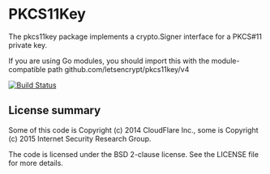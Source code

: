 PKCS11Key
========


The pkcs11key package implements a crypto.Signer interface for a PKCS#11 private key.

If you are using Go modules, you should import this with the module-compatible
path github.com/letsencrypt/pkcs11key/v4

[![Build Status](https://travis-ci.org/letsencrypt/pkcs11key.svg)](https://travis-ci.org/letsencrypt/pkcs11key)

## License summary
Some of this code is Copyright (c) 2014 CloudFlare Inc., some is Copyright (c)
2015 Internet Security Research Group.

The code is licensed under the BSD 2-clause license. See the LICENSE file for more details.
